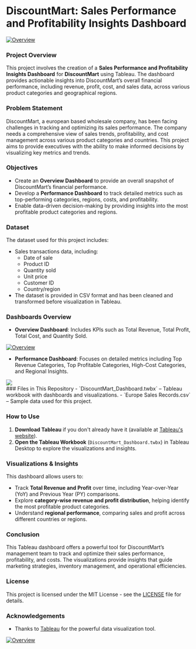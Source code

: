 # DiscountMart: Sales Performance and Profitability Insights Dashboard
<div class='tableauPlaceholder' id='viz1720567197974' style='position: relative'><noscript><a href='#'><img alt='Overview ' src='https:&#47;&#47;public.tableau.com&#47;static&#47;images&#47;Di&#47;DiscountMart_Dashboard_17200502287360&#47;Overview&#47;1_rss.png' style='border: none' /></a></noscript><object class='tableauViz'  style='display:none;'><param name='host_url' value='https%3A%2F%2Fpublic.tableau.com%2F' /> <param name='embed_code_version' value='3' /> <param name='site_root' value='' /><param name='name' value='DiscountMart_Dashboard_17200502287360&#47;Overview' /><param name='tabs' value='no' /><param name='toolbar' value='yes' /><param name='static_image' value='https:&#47;&#47;public.tableau.com&#47;static&#47;images&#47;Di&#47;DiscountMart_Dashboard_17200502287360&#47;Overview&#47;1.png' /> <param name='animate_transition' value='yes' /><param name='display_static_image' value='yes' /><param name='display_spinner' value='yes' /><param name='display_overlay' value='yes' /><param name='display_count' value='yes' /><param name='language' value='en-US' /></object></div>

### Project Overview
This project involves the creation of a **Sales Performance and Profitability Insights Dashboard** for **DiscountMart** using Tableau. The dashboard provides actionable insights into DiscountMart’s overall financial performance, including revenue, profit, cost, and sales data, across various product categories and geographical regions.

### Problem Statement
DiscountMart, a european based wholesale company, has been facing challenges in tracking and optimizing its sales performance. The company needs a comprehensive view of sales trends, profitability, and cost management across various product categories and countries. This project aims to provide executives with the ability to make informed decisions by visualizing key metrics and trends.

### Objectives
- Create an **Overview Dashboard** to provide an overall snapshot of DiscountMart’s financial performance.
- Develop a **Performance Dashboard** to track detailed metrics such as top-performing categories, regions, costs, and profitability.
- Enable data-driven decision-making by providing insights into the most profitable product categories and regions.

### Dataset
The dataset used for this project includes:
- Sales transactions data, including:
  - Date of sale
  - Product ID
  - Quantity sold
  - Unit price
  - Customer ID
  - Country/region
- The dataset is provided in CSV format and has been cleaned and transformed before visualization in Tableau.

### Dashboards Overview
- **Overview Dashboard**: Includes KPIs such as Total Revenue, Total Profit, Total Cost, and Quantity Sold.
<div class='tableauPlaceholder' id='viz1720567197974' style='position: relative'><noscript><a href='#'><img alt='Overview ' src='https:&#47;&#47;public.tableau.com&#47;static&#47;images&#47;Di&#47;DiscountMart_Dashboard_17200502287360&#47;Overview&#47;1_rss.png' style='border: none' /></a></noscript><object class='tableauViz'  style='display:none;'><param name='host_url' value='https%3A%2F%2Fpublic.tableau.com%2F' /> <param name='embed_code_version' value='3' /> <param name='site_root' value='' /><param name='name' value='DiscountMart_Dashboard_17200502287360&#47;Overview' /><param name='tabs' value='no' /><param name='toolbar' value='yes' /><param name='static_image' value='https:&#47;&#47;public.tableau.com&#47;static&#47;images&#47;Di&#47;DiscountMart_Dashboard_17200502287360&#47;Overview&#47;1.png' /> <param name='animate_transition' value='yes' /><param name='display_static_image' value='yes' /><param name='display_spinner' value='yes' /><param name='display_overlay' value='yes' /><param name='display_count' value='yes' /><param name='language' value='en-US' /></object></div>

- **Performance Dashboard**: Focuses on detailed metrics including Top Revenue Categories, Top Profitable Categories, High-Cost Categories, and Regional Insights.
<div class='tableauPlaceholder' id='viz1731956012747' style='position: relative'><noscript><a href='#'><img alt=' ' src='https:&#47;&#47;public.tableau.com&#47;static&#47;images&#47;Di&#47;DiscountMart_Dashboard_17200502287360&#47;Performance&#47;1_rss.png' style='border: none' /></a></noscript><object class='tableauViz'  style='display:none;'><param name='host_url' value='https%3A%2F%2Fpublic.tableau.com%2F' /> <param name='embed_code_version' value='3' /> <param name='site_root' value='' /><param name='name' value='DiscountMart_Dashboard_17200502287360&#47;Performance' /><param name='tabs' value='no' /><param name='toolbar' value='yes' /><param name='static_image' value='https:&#47;&#47;public.tableau.com&#47;static&#47;images&#47;Di&#47;DiscountMart_Dashboard_17200502287360&#47;Performance&#47;1.png' /> <param name='animate_transition' value='yes' /><param name='display_static_image' value='yes' /><param name='display_spinner' value='yes' /><param name='display_overlay' value='yes' /><param name='display_count' value='yes' /><param name='language' value='en-US' /></object></div>                
### Files in This Repository
- `DiscountMart_Dashboard.twbx` – Tableau workbook with dashboards and visualizations.
- `Europe Sales Records.csv` – Sample data used for this project.

### How to Use
1. **Download Tableau** if you don't already have it (available at [Tableau's website](https://www.tableau.com/)).
2. **Open the Tableau Workbook** (`DiscountMart_Dashboard.twbx`) in Tableau Desktop to explore the visualizations and insights.

### Visualizations & Insights
This dashboard allows users to:
- Track **Total Revenue and Profit** over time, including Year-over-Year (YoY) and Previous Year (PY) comparisons.
- Explore **category-wise revenue and profit distribution**, helping identify the most profitable product categories.
- Understand **regional performance**, comparing sales and profit across different countries or regions.

### Conclusion
This Tableau dashboard offers a powerful tool for DiscountMart’s management team to track and optimize their sales performance, profitability, and costs. The visualizations provide insights that guide marketing strategies, inventory management, and operational efficiencies.

### License
This project is licensed under the MIT License - see the [LICENSE](LICENSe) file for details.

### Acknowledgements
- Thanks to [Tableau](https://www.tableau.com/) for the powerful data visualization tool.

<div class='tableauPlaceholder' id='viz1720567197974' style='position: relative'><noscript><a href='#'><img alt='Overview ' src='https:&#47;&#47;public.tableau.com&#47;static&#47;images&#47;Di&#47;DiscountMart_Dashboard_17200502287360&#47;Overview&#47;1_rss.png' style='border: none' /></a></noscript><object class='tableauViz'  style='display:none;'><param name='host_url' value='https%3A%2F%2Fpublic.tableau.com%2F' /> <param name='embed_code_version' value='3' /> <param name='site_root' value='' /><param name='name' value='DiscountMart_Dashboard_17200502287360&#47;Overview' /><param name='tabs' value='no' /><param name='toolbar' value='yes' /><param name='static_image' value='https:&#47;&#47;public.tableau.com&#47;static&#47;images&#47;Di&#47;DiscountMart_Dashboard_17200502287360&#47;Overview&#47;1.png' /> <param name='animate_transition' value='yes' /><param name='display_static_image' value='yes' /><param name='display_spinner' value='yes' /><param name='display_overlay' value='yes' /><param name='display_count' value='yes' /><param name='language' value='en-US' /></object></div>
<script type='text/javascript'>                    var divElement = document.getElementById('viz1720567197974');                    var vizElement = divElement.getElementsByTagName('object')[0];                    if ( divElement.offsetWidth > 800 ) { vizElement.style.width='1366px';vizElement.style.height='795px';} else if ( divElement.offsetWidth > 500 ) { vizElement.style.width='1366px';vizElement.style.height='795px';} else { vizElement.style.width='100%';vizElement.style.height='2977px';}                     var scriptElement = document.createElement('script');                    scriptElement.src = 'https://public.tableau.com/javascripts/api/viz_v1.js';                    vizElement.parentNode.insertBefore(scriptElement, vizElement);                </script>
